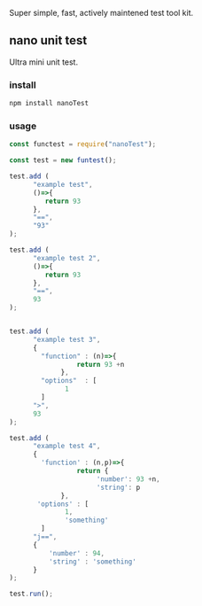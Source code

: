 Super simple, fast, actively maintened test tool kit.

## nano unit test

Ultra mini unit test.

### install 

```bash
npm install nanoTest
```

### usage 

```javascript
const functest = require("nanoTest");

const test = new funtest();

test.add (
      "example test", 
      ()=>{
         return 93
      }, 
      "==", 
      "93"
);

test.add (
      "example test 2",
      ()=>{
         return 93
      }, 
      "==",
      93
);


test.add (
      "example test 3",
      {
        "function" : (n)=>{
                 return 93 +n
             },
        "options"  : [
              1
        ]
      ">",
      93
);

test.add (
      "example test 4",
      {
        'function' : (n,p)=>{
                 return {
                      'number': 93 +n,
                      'string': p
             },
       'options' : [
              1,
              'something'
        ]
      "j==",
      {
          'number' : 94,
          'string' : 'something'
      }
);

test.run();
```
